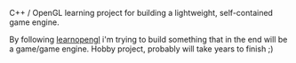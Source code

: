 C++ / OpenGL learning project for building a lightweight, self-contained game engine.

By following [learnopengl](https://learnopengl.com/) i'm trying to build something that in the end will be a game/game engine.
Hobby project, probably will take years to finish ;)
